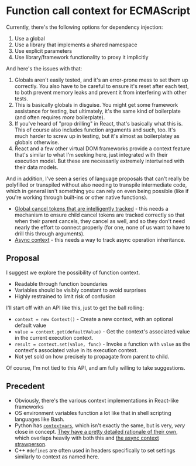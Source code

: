 # Function call context for ECMAScript

Currently, there's the following options for dependency injection:

1. Use a global
1. Use a library that implements a shared namespace
1. Use explicit parameters
1. Use library/framework functionality to proxy it implicitly

And here's the issues with that:

1. Globals aren't easily tested, and it's an error-prone mess to set them up correctly. You also have to be careful to ensure it's reset after each test, to both prevent memory leaks and prevent it from interfering with other tests.
1. This is basically globals in disguise. You might get some framework assistance for testing, but ultimately, it's the same kind of boilerplate (and often requires *more* boilerplate).
1. If you've heard of "prop drilling" in React, that's basically what this is. This of course also includes function arguments and such, too. It's much harder to screw up in testing, but it's almost as boilerplatey as globals otherwise.
1. React and a few other virtual DOM frameworks provide a context feature that's similar to what I'm seeking here, just integrated with their execution model. But these are necessarily extremely intertwined with their data models.

And in addition, I've seen a series of language proposals that can't really be polyfilled or transpiled without also needing to transpile intermediate code, which in general isn't something you can rely on even being possible (like if you're working through built-ins or other native functions).

- [Global cancel tokens that are intelligently tracked](https://github.com/tc39/proposal-cancellation/issues/28) - this needs a mechanism to ensure child cancel tokens are tracked correctly so that when their parent cancels, they cancel as well, and so they don't need nearly the effort to connect properly (for one, none of us want to have to drill this through arguments).
- [Async context](https://github.com/legendecas/proposal-async-context) - this needs a way to track async operation inheritance.

## Proposal

I suggest we explore the possibility of function context.

- Readable through function boundaries
- Variables should be visibly constant to avoid surprises
- Highly restrained to limit risk of confusion

I'll start off with an API like this, just to get the ball rolling:

- `context = new Context()` - Create a new context, with an optional default value
- `value = context.get(defaultValue)` - Get the context's associated value in the current execution context.
- `result = context.set(value, func)` - Invoke a function with `value` as the context's associated value in its execution context.
- Not yet sold on how precisely to propagate from parent to child.

Of course, I'm not tied to this API, and am fully willing to take suggestions.

## Precedent

- Obviously, there's the various context implementations in React-like frameworks
- OS environment variables function a lot like that in shell scripting languages like Bash.
- Python has [`contextvars`](https://docs.python.org/3/library/contextvars.html), which isn't exactly the same, but is very, *very* close in concept. [They have a pretty detailed rationale of their own](https://www.python.org/dev/peps/pep-0555/#rationale), which overlaps heavily with both this and [the async context strawperson](https://github.com/legendecas/proposal-async-context).
- C++ `#define`s are often used in headers specifically to set settings similarly to context as named here.
